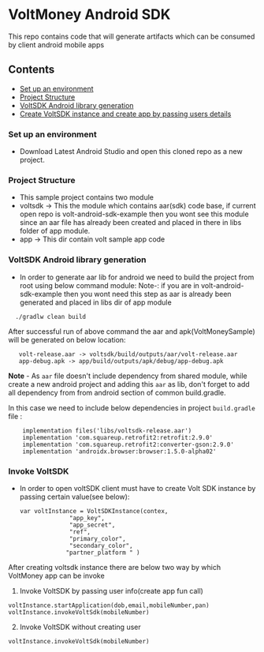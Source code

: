 # VoltMoney Android SDK

This repo contains code that will generate artifacts which can be consumed by client android mobile apps

## Contents
* [Set up an environment](#set-up-an-environment)
* [Project Structure](#project-structure)
* [VoltSDK Android library generation](#voltsdk-android-library-generation)
* [Create VoltSDK instance and create app by passing users details](#create-voltsdk-instance-and-create-app-by-passing-users-details)
### Set up an environment

* Download Latest Android Studio and open this cloned repo as a new project.

### Project Structure
* This sample project contains two module
* voltsdk  -> This the module which contains aar(sdk) code base, if current open repo is volt-android-sdk-example then you wont see this module since an aar file has already been created and placed in there in libs folder of app module.
* app -> This dir contain volt sample app code

### VoltSDK Android library generation

* In order to generate aar lib for android we need to build the project from root using below command
  module:
  Note-: if you are in volt-android-sdk-example then you wont need this step as aar is already been generated and placed in libs dir of app module
```
  ./gradlw clean build
```
After successful run of above command the aar and apk(VoltMoneySample) will be generated on below location:

```
   volt-release.aar -> voltsdk/build/outputs/aar/volt-release.aar
   app-debug.apk -> app/build/outputs/apk/debug/app-debug.apk
```

**Note** - As `aar` file doesn't include dependency from shared module, while create a new android
project and adding this `aar` as lib, don't forget to add all dependency from from android section
of common build.gradle.

In this case we need to include below dependencies in project  `build.gradle` file :

```
    implementation files('libs/voltsdk-release.aar')
    implementation 'com.squareup.retrofit2:retrofit:2.9.0'
    implementation 'com.squareup.retrofit2:converter-gson:2.9.0'
    implementation 'androidx.browser:browser:1.5.0-alpha02'
```
### Invoke VoltSDK
* In order to open voltSDK client must have to create Volt SDK instance by passing certain value(see below):
  ```
  var voltInstance = VoltSDKInstance(contex,
                "app_key",
                "app_secret",
                "ref",
                "primary_color",
                "secondary_color",
               "partner_platform " )
  ```
After creating voltsdk instance there are below two way by which VoltMoney app can be invoke
1. Invoke VoltSDK by passing user info(create app fun call)
```
voltInstance.startApplication(dob,email,mobileNumber,pan)
voltInstance.invokeVoltSdk(mobileNumber)

```
2. Invoke VoltSDK without creating user
```
voltInstance.invokeVoltSdk(mobileNumber)
```

